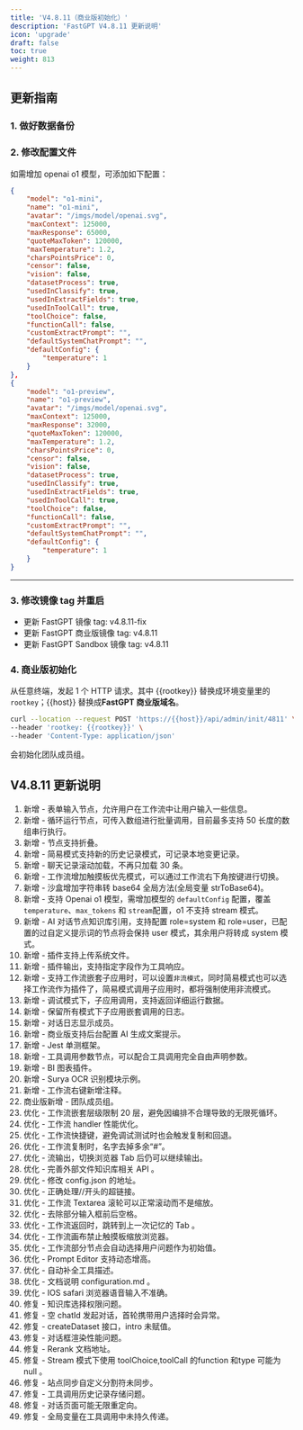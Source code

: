```yaml
---
title: 'V4.8.11（商业版初始化）'
description: 'FastGPT V4.8.11 更新说明'
icon: 'upgrade'
draft: false
toc: true
weight: 813
---
```


## 更新指南

### 1. 做好数据备份

### 2. 修改配置文件

如需增加 openai o1 模型，可添加如下配置：

```json
{
    "model": "o1-mini",
    "name": "o1-mini",
    "avatar": "/imgs/model/openai.svg",
    "maxContext": 125000,
    "maxResponse": 65000,
    "quoteMaxToken": 120000,
    "maxTemperature": 1.2,
    "charsPointsPrice": 0,
    "censor": false,
    "vision": false,
    "datasetProcess": true,
    "usedInClassify": true,
    "usedInExtractFields": true,
    "usedInToolCall": true,
    "toolChoice": false,
    "functionCall": false,
    "customExtractPrompt": "",
    "defaultSystemChatPrompt": "",
    "defaultConfig": {
        "temperature": 1
    }
},
{
    "model": "o1-preview",
    "name": "o1-preview",
    "avatar": "/imgs/model/openai.svg",
    "maxContext": 125000,
    "maxResponse": 32000,
    "quoteMaxToken": 120000,
    "maxTemperature": 1.2,
    "charsPointsPrice": 0,
    "censor": false,
    "vision": false,
    "datasetProcess": true,
    "usedInClassify": true,
    "usedInExtractFields": true,
    "usedInToolCall": true,
    "toolChoice": false,
    "functionCall": false,
    "customExtractPrompt": "",
    "defaultSystemChatPrompt": "",
    "defaultConfig": {
        "temperature": 1
    }
}
```

-------

### 3. 修改镜像 tag 并重启

- 更新 FastGPT 镜像 tag: v4.8.11-fix
- 更新 FastGPT 商业版镜像 tag: v4.8.11
- 更新 FastGPT Sandbox 镜像 tag: v4.8.11

### 4. 商业版初始化

从任意终端，发起 1 个 HTTP 请求。其中 {{rootkey}} 替换成环境变量里的 `rootkey`；{{host}} 替换成**FastGPT 商业版域名**。

```bash
curl --location --request POST 'https://{{host}}/api/admin/init/4811' \
--header 'rootkey: {{rootkey}}' \
--header 'Content-Type: application/json'
```

会初始化团队成员组。

## V4.8.11 更新说明

1. 新增 - 表单输入节点，允许用户在工作流中让用户输入一些信息。
2. 新增 - 循环运行节点，可传入数组进行批量调用，目前最多支持 50 长度的数组串行执行。
3. 新增 - 节点支持折叠。
4. 新增 - 简易模式支持新的历史记录模式，可记录本地变更记录。
5. 新增 - 聊天记录滚动加载，不再只加载 30 条。
6. 新增 - 工作流增加触摸板优先模式，可以通过工作流右下角按键进行切换。
7. 新增 - 沙盒增加字符串转 base64 全局方法(全局变量 strToBase64)。
8. 新增 - 支持 Openai o1 模型，需增加模型的 `defaultConfig` 配置，覆盖 `temperature`、`max_tokens` 和 `stream`配置，o1 不支持 stream 模式。
9. 新增 - AI 对话节点知识库引用，支持配置 role=system 和 role=user，已配置的过自定义提示词的节点将会保持 user 模式，其余用户将转成 system 模式。
10. 新增 - 插件支持上传系统文件。
11. 新增 - 插件输出，支持指定字段作为工具响应。
12. 新增 - 支持工作流嵌套子应用时，可以设置`非流模式`，同时简易模式也可以选择工作流作为插件了，简易模式调用子应用时，都将强制使用非流模式。
13. 新增 - 调试模式下，子应用调用，支持返回详细运行数据。
14. 新增 - 保留所有模式下子应用嵌套调用的日志。
15. 新增 - 对话日志显示成员。
16. 新增 - 商业版支持后台配置 AI 生成文案提示。
17. 新增 - Jest 单测框架。
18. 新增 - 工具调用参数节点，可以配合工具调用完全自由声明参数。
19. 新增 - BI 图表插件。
20. 新增 - Surya OCR 识别模块示例。
21. 新增 - 工作流右键新增注释。
22. 商业版新增 - 团队成员组。
23. 优化 - 工作流嵌套层级限制 20 层，避免因编排不合理导致的无限死循环。
24. 优化 - 工作流 handler 性能优化。
25. 优化 - 工作流快捷键，避免调试测试时也会触发复制和回退。
26. 优化 - 工作流复制时，名字去掉多余“#”。
27. 优化 - 流输出，切换浏览器 Tab 后仍可以继续输出。
28. 优化 - 完善外部文件知识库相关 API 。
29. 优化 - 修改 config.json 的地址。
30. 优化 - 正确处理//开头的超链接。
31. 优化 - 工作流 Textarea 滚轮可以正常滚动而不是缩放。
32. 优化 - 去除部分输入框前后空格。
33. 优化 - 工作流返回时，跳转到上一次记忆的 Tab 。
34. 优化 - 工作流画布禁止触摸板缩放浏览器。
35. 优化 - 工作流部分节点会自动选择用户问题作为初始值。
36. 优化 - Prompt Editor 支持动态增高。
37. 优化 - 自动补全工具描述。
38. 优化 - 文档说明 configuration.md 。
39. 优化 - IOS safari 浏览器语音输入不准确。
40. 修复 - 知识库选择权限问题。
41. 修复 - 空 chatId 发起对话，首轮携带用户选择时会异常。
42. 修复 - createDataset 接口，intro 未赋值。
43. 修复 - 对话框渲染性能问题。
44. 修复 - Rerank 文档地址。
45. 修复 - Stream 模式下使用 toolChoice,toolCall 的function 和type 可能为 null 。
46. 修复 - 站点同步自定义分割符未同步。
47. 修复 - 工具调用历史记录存储问题。
48. 修复 - 对话页面可能无限重定向。
49. 修复 - 全局变量在工具调用中未持久传递。
